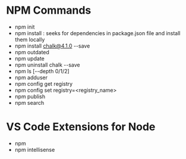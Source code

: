 # NPM Commands
- npm init
- npm install : seeks for dependencies in package.json file and install them locally
- npm install chalk@4.1.0 --save
- npm outdated
- npm update
- npm uninstall chalk --save
- npm ls [--depth 0/1/2]
- npm adduser
- npm config get registry
- npm config set registry=<registry_name>
- npm publish
- npm search

# VS Code Extensions for Node
- npm 
- npm intellisense